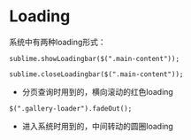# Loading

系统中有两种loading形式：
~~~
sublime.showLoadingbar($(".main-content"));

sublime.closeLoadingbar($(".main-content"));
~~~
* 分页查询时用到的，横向滚动的红色loading

~~~
$(".gallery-loader").fadeOut();
~~~

* 进入系统时用到的，中间转动的圆圈loading
